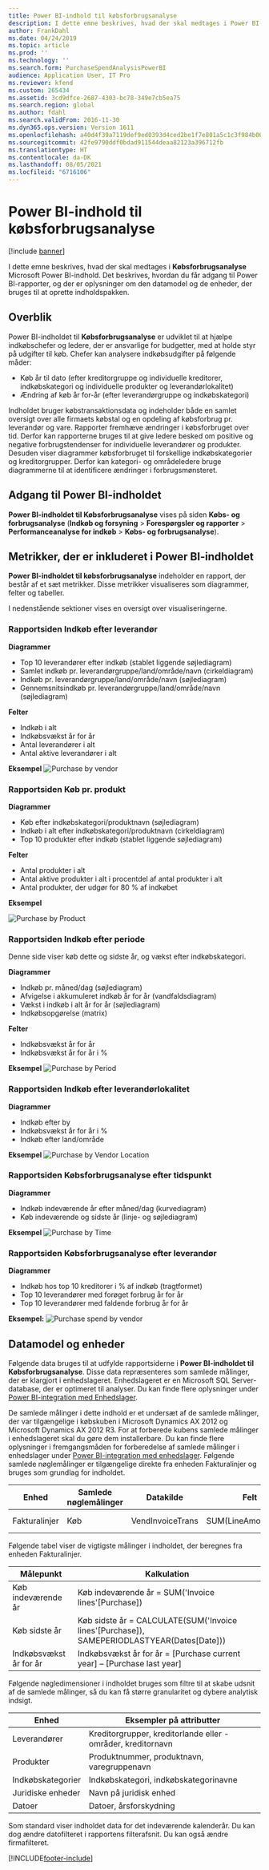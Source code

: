 ```yaml
---
title: Power BI-indhold til købsforbrugsanalyse
description: I dette emne beskrives, hvad der skal medtages i Power BI-indhold til Købsforbrugsanalyse.
author: FrankDahl
ms.date: 04/24/2019
ms.topic: article
ms.prod: ''
ms.technology: ''
ms.search.form: PurchaseSpendAnalysisPowerBI
audience: Application User, IT Pro
ms.reviewer: kfend
ms.custom: 265434
ms.assetid: 3cd9dfce-2687-4303-bc78-349e7cb5ea75
ms.search.region: global
ms.author: fdahl
ms.search.validFrom: 2016-11-30
ms.dyn365.ops.version: Version 1611
ms.openlocfilehash: a40d4f39a7119def9ed0393d4ced2be1f7e801a5c1c3f984b002e5224299915a
ms.sourcegitcommit: 42fe9790ddf0bdad911544deaa82123a396712fb
ms.translationtype: HT
ms.contentlocale: da-DK
ms.lasthandoff: 08/05/2021
ms.locfileid: "6716106"
---
```

# <a name="purchase-spend-analysis-power-bi-content"></a>Power BI-indhold til købsforbrugsanalyse

[!include [banner](../includes/banner.md)]

I dette emne beskrives, hvad der skal medtages i **Købsforbrugsanalyse** Microsoft Power BI-indhold. Det beskrives, hvordan du får adgang til Power BI-rapporter, og der er oplysninger om den datamodel og de enheder, der bruges til at oprette indholdspakken.

## <a name="overview"></a>Overblik

Power BI-indholdet til **Købsforbrugsanalyse** er udviklet til at hjælpe indkøbschefer og ledere, der er ansvarlige for budgetter, med at holde styr på udgifter til køb. Chefer kan analysere indkøbsudgifter på følgende måder:

- Køb år til dato (efter kreditorgruppe og individuelle kreditorer, indkøbskategori og individuelle produkter og leverandørlokalitet)
- Ændring af køb år for-år (efter leverandørgruppe og indkøbskategori)

Indholdet bruger købstransaktionsdata og indeholder både en samlet oversigt over alle firmaets købstal og en opdeling af købsforbrug pr. leverandør og vare. Rapporter fremhæve ændringer i købsforbruget over tid. Derfor kan rapporterne bruges til at give ledere besked om positive og negative forbrugstendenser for individuelle leverandører og produkter. Desuden viser diagrammer købsforbruget til forskellige indkøbskategorier og kreditorgrupper. Derfor kan kategori- og områdeledere bruge diagrammerne til at identificere ændringer i forbrugsmønsteret.

## <a name="accessing-the-power-bi-content"></a>Adgang til Power BI-indholdet
**Power BI-indholdet til Købsforbrugsanalyse** vises på siden **Købs- og forbrugsanalyse** (**Indkøb og forsyning** \> **Forespørgsler og rapporter** \> **Performanceanalyse for indkøb** \> **Købs- og forbrugsanalyse**).

## <a name="metrics-that-are-included-in-the-power-bi-content"></a>Metrikker, der er inkluderet i Power BI-indholdet
**Power BI-indholdet til købsforbrugsanalyse** indeholder en rapport, der består af et sæt metrikker. Disse metrikker visualiseres som diagrammer, felter og tabeller. 

I nedenstående sektioner vises en oversigt over visualiseringerne.

### <a name="purchase-by-vendor-report-page"></a>Rapportsiden Indkøb efter leverandør
**Diagrammer**
- Top 10 leverandører efter indkøb (stablet liggende søjlediagram)
- Samlet indkøb pr. leverandørgruppe/land/område/navn (cirkeldiagram)
- Indkøb pr. leverandørgruppe/land/område/navn (søjlediagram)
- Gennemsnitsindkøb pr. leverandørgruppe/land/område/navn (søjlediagram)

**Felter**
- Indkøb i alt
- Indkøbsvækst år for år
- Antal leverandører i alt
- Antal aktive leverandører i alt

**Eksempel**
<img src="media/spend1.png" alt="Purchase by vendor">

### <a name="purchase-by-product-report-page"></a>Rapportsiden Køb pr. produkt

**Diagrammer**
- Køb efter indkøbskategori/produktnavn (søjlediagram)
- Indkøb i alt efter indkøbskategori/produktnavn (cirkeldiagram)
- Top 10 produkter efter indkøb (stablet liggende søjlediagram)

**Felter**
- Antal produkter i alt</li>
- Antal aktive produkter i alt i procentdel af antal produkter i alt
- Antal produkter, der udgør for 80 % af indkøbet

**Eksempel**


<img src="media/purchaseByProduct.png" alt="Purchase by Product">

### <a name="purchase-by-period-report-page"></a>Rapportsiden Indkøb efter periode
Denne side viser køb dette og sidste år, og vækst efter indkøbskategori.

**Diagrammer** 
- Indkøb pr. måned/dag (søjlediagram)
- Afvigelse i akkumuleret indkøb år for år (vandfaldsdiagram)
- Vækst i indkøb i alt år for år (søjlediagram)
- Indkøbsopgørelse (matrix)

**Felter**
- Indkøbsvækst år for år
- Indkøbsvækst år for år i %

**Eksempel**
<img src="media/purchaseByPeriod.png" alt="Purchase by Period">

### <a name="purchase-by-vendor-location-report-page"></a>Rapportsiden Indkøb efter leverandørlokalitet

**Diagrammer**
- Indkøb efter by
- Indkøbsvækst år for år i %
- Indkøb efter land/område

**Eksempel**
<img src="media/purchByVendorLocation.png" alt="Purchase by Vendor Location">

### <a name="purchase-spend-analysis-by-time-report-page"></a>Rapportsiden Købsforbrugsanalyse efter tidspunkt

**Diagrammer** 
- Indkøb indeværende år efter måned/dag (kurvediagram)
- Køb indeværende og sidste år (linje- og søjlediagram)

**Eksempel**
<img src="media/PurchByTIme.png" alt="Purchase by Time">

### <a name="purchase-spend-analysis-by-vendor-report-page"></a>Rapportsiden Købsforbrugsanalyse efter leverandør

**Diagrammer** 
- Indkøb hos top 10 kreditorer i % af indkøb (tragtformet)
- Top 10 leverandører med forøget forbrug år for år
- Top 10 leverandører med faldende forbrug år for år

**Eksempel:** 
<img src="media/PurchSpendAnalysisByVendor.png" alt="Purchase spend by vendor">


## <a name="data-model-and-entities"></a>Datamodel og enheder
Følgende data bruges til at udfylde rapportsiderne i **Power BI-indholdet til Købsforbrugsanalyse**. Disse data repræsenteres som samlede målinger, der er klargjort i enhedslageret. Enhedslageret er en Microsoft SQL Server-database, der er optimeret til analyser. Du kan finde flere oplysninger under [Power BI-integration med Enhedslager](power-bi-integration-entity-store.md).

De samlede målinger i dette indhold er et undersæt af de samlede målinger, der var tilgængelige i købskuben i Microsoft Dynamics AX 2012 og Microsoft Dynamics AX 2012 R3. For at forberede kubens samlede målinger i enhedslageret skal du gøre dem installerbare. Du kan finde flere oplysninger i fremgangsmåden for forberedelse af samlede målinger i enhedslager under [Power BI-integration med enhedslager](power-bi-integration-entity-store.md). Følgende samlede nøglemålinger er tilgængelige direkte fra enheden Fakturalinjer og bruges som grundlag for indholdet.

| Enhed        | Samlede nøglemålinger | Datakilde                                 | Felt              | Betegnelse                            |
|---------------|----------------------------|---------------------------------------------|--------------------|----------------------------------------|
| Fakturalinjer | Køb                   | VendInvoiceTrans                            | SUM(LineAmountMST) | Beløbet i regnskabsvalutaen. |

Følgende tabel viser de vigtigste målinger i indholdet, der beregnes fra enheden Fakturalinjer.

| Målepunkt               | Kalkulation                                                                                         |
|-----------------------|-----------------------------------------------------------------------------------------------------|
| Køb indeværende år | Køb indeværende år = SUM('Invoice lines'\[Purchase\])                                            |
| Køb sidste år    | Køb sidste år = CALCULATE(SUM('Invoice lines'\[Purchase\]), SAMEPERIODLASTYEAR(Dates\[Date\])) |
| Indkøbsvækst år for år   | Indkøbsvækst år for år = \[Purchase current year\] – \[Purchase last year\]                            |

Følgende nøgledimensioner i indholdet bruges som filtre til at skabe udsnit af de samlede målinger, så du kan få større granularitet og dybere analytisk indsigt.

| Enhed                 | Eksempler på attributter                                |
|------------------------|-------------------------------------------------------|
| Leverandører                | Kreditorgrupper, kreditorlande eller -områder, kreditornavn |
| Produkter               | Produktnummer, produktnavn, varegruppenavn        |
| Indkøbskategorier | Indkøbskategori, indkøbskategorinavne      |
| Juridiske enheder         | Navn på juridisk enhed                                     |
| Datoer                  | Datoer, årsforskydning                                    |

Som standard viser indholdet data for det indeværende kalenderår. Du kan dog ændre datofilteret i rapportens filterafsnit. Du kan også ændre firmafilteret.


[!INCLUDE[footer-include](../../../includes/footer-banner.md)]
